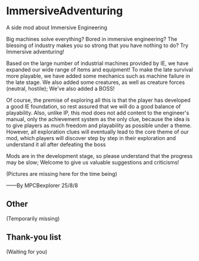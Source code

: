 # ImmersiveAdventuring

A side mod about Immersive Engineering

Big machines solve everything? Bored in immersive engineering? The blessing of industry makes you so strong that you have nothing to do? Try Immersive adventuring!

Based on the large number of industrial machines provided by IE, we have expanded our wide range of items and equipment! To make the late survival more playable, we have added some mechanics such as machine failure in the late stage. We also added some creatures, as well as creature forces (neutral, hostile); We've also added a BOSS!

Of course, the premise of exploring all this is that the player has developed a good IE foundation, so rest assured that we will do a good balance of playability. Also, unlike IP, this mod does not add content to the engineer's manual, only the achievement system as the only clue, because the idea is to give players as much freedom and playability as possible under a theme. However, all exploration clues will eventually lead to the core theme of our mod, which players will discover step by step in their exploration and understand it all after defeating the boss

Mods are in the development stage, so please understand that the progress may be slow; Welcome to give us valuable suggestions and criticisms!

(Pictures are missing here for the time being)

——By MPCBexplorer 25/8/8

## Other

(Temporarily missing)

## Thank-you list

(Waiting for you)
